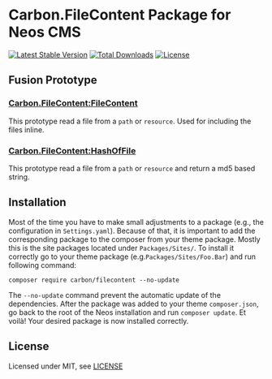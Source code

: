 Carbon.FileContent Package for Neos CMS
=======================================

[![Latest Stable Version](https://poser.pugx.org/carbon/filecontent/v/stable)](https://packagist.org/packages/carbon/filecontent)
[![Total Downloads](https://poser.pugx.org/carbon/filecontent/downloads)](https://packagist.org/packages/carbon/filecontent)
[![License](https://poser.pugx.org/carbon/filecontent/license)](LICENSE)


Fusion Prototype
-----------------

### [Carbon.FileContent:FileContent](Resources/Private/Fusion/FileContent.fusion)
This prototype read a file from a `path` or `resource`. Used for including the files inline.

### [Carbon.FileContent:HashOfFile](Resources/Private/Fusion/HashOfFile.fusion)
This prototype read a file from a `path` or `resource` and return a md5 based string.


Installation
------------
Most of the time you have to make small adjustments to a package (e.g., the configuration in `Settings.yaml`). Because of that, it is important to add the corresponding package to the composer from your theme package. Mostly this is the site packages located under `Packages/Sites/`. To install it correctly go to your theme package (e.g.`Packages/Sites/Foo.Bar`) and run following command:
```
composer require carbon/filecontent --no-update
```

The `--no-update` command prevent the automatic update of the dependencies. After the package was added to your theme `composer.json`, go back to the root of the Neos installation and run `composer update`. Et voilà! Your desired package is now installed correctly.


License
-------
Licensed under MIT, see [LICENSE](LICENSE)
